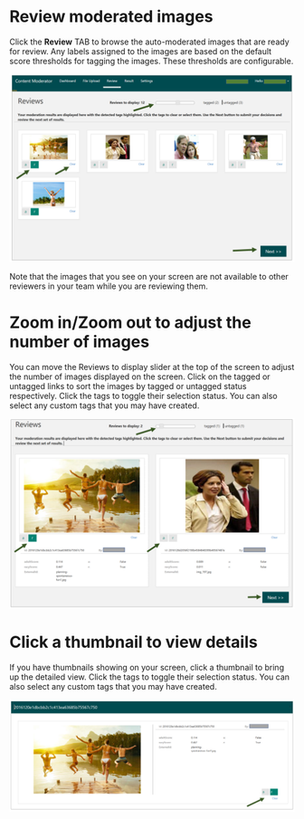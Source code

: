 <!-- 
NavPath: Content Moderator
LinkLabel: Review Tool User Guide/Review Moderated Images
Url: content-moderator/documentation/review-tool-user-guide/review-moderated-images
Weight: 186
-->

# Review moderated images #

Click the **Review** TAB to browse the auto-moderated images that are ready for review. Any labels assigned to the images are based on the default score thresholds for tagging the images. These thresholds are configurable.

![Review Images](images/4-Review-1.PNG)

Note that the images that you see on your screen are not available to other reviewers in your team while you are reviewing them.

# Zoom in/Zoom out to adjust the number of images

You can move the Reviews to display slider at the top of the screen to adjust the number of images displayed on the screen. Click on the tagged or untagged links to sort the images by tagged or untagged status respectively. Click the tags to toggle their selection status. You can also select any custom tags that you may have created. 

![Zoomin to Images](images/4-Review-2.PNG)

# Click a thumbnail to view details

If you have thumbnails showing on your screen, click a thumbnail to bring up the detailed view. Click the tags to toggle their selection status. You can also select any custom tags that you may have created.

![Use Thumbnail](images/4-Review-3.PNG)
